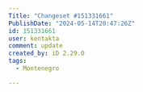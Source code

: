 ```yaml
---
Title: "Changeset #151331661"
PublishDate: "2024-05-14T20:47:26Z"
id: 151331661
user: kentakta
comment: update
created_by: iD 2.29.0
tags:
  - Montenegro

---
```

